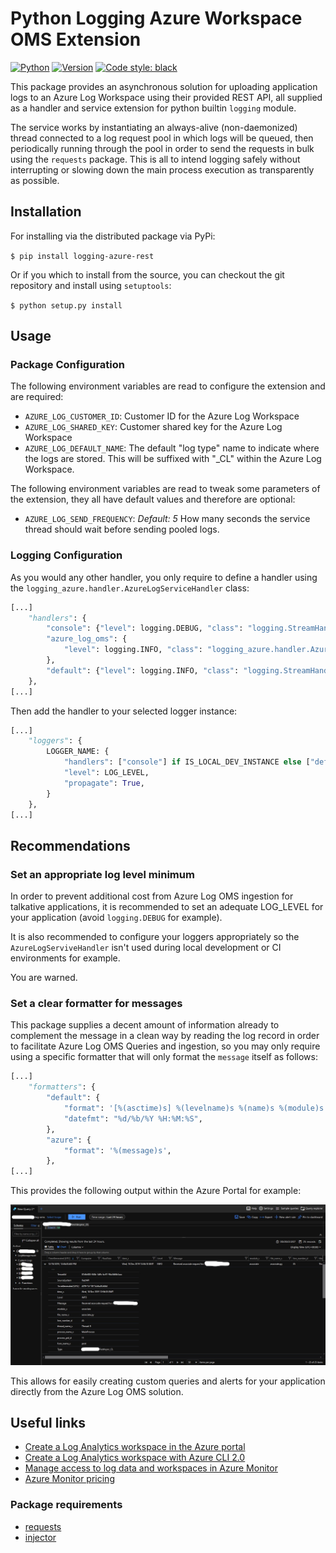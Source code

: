 # Python Logging Azure Workspace OMS Extension

[![Python](https://img.shields.io/pypi/pyversions/logging-azure-rest.svg)](https://pypi.python.org/pypi/logging-azure-rest)
[![Version](http://img.shields.io/pypi/v/logging-azure-rest.svg)](https://pypi.python.org/pypi/logging-azure-rest)
[![Code style: black](https://img.shields.io/badge/code%20style-black-000000.svg)](https://github.com/psf/black)

This package provides an asynchronous solution for uploading application logs to an Azure Log Workspace using their
provided REST API, all supplied as a handler and service extension for python builtin `logging` module.

The service works by instantiating an always-alive (non-daemonized) thread connected to a log request pool in which
logs will be queued, then periodically running through the pool in order to send the requests in bulk
using the `requests` package. This is all to intend logging safely without interrupting or slowing down the main
process execution as transparently as possible.

## Installation

For installing via the distributed package via PyPi:

`$ pip install logging-azure-rest`

Or if you which to install from the source, you can checkout the git repository and install using `setuptools`:

`$ python setup.py install`

## Usage

### Package Configuration

The following environment variables are read to configure the extension and are required:

- `AZURE_LOG_CUSTOMER_ID`: Customer ID for the Azure Log Workspace
- `AZURE_LOG_SHARED_KEY`: Customer shared key for the Azure Log Workspace
- `AZURE_LOG_DEFAULT_NAME`: The default "log type" name to indicate where the logs are stored.
This will be suffixed with "_CL" within the Azure Log Workspace.

The following environment variables are read to tweak some parameters of the extension,
they all have default values and therefore are optional:

- `AZURE_LOG_SEND_FREQUENCY`: *Default: 5* How many seconds the service thread should wait before sending pooled logs.

### Logging Configuration

As you would any other handler, you only require to define a handler using the
`logging_azure.handler.AzureLogServiceHandler` class:

```python
[...]
    "handlers": {
        "console": {"level": logging.DEBUG, "class": "logging.StreamHandler", "formatter": "colorize"},
        "azure_log_oms": {
            "level": logging.INFO, "class": "logging_azure.handler.AzureLogServiceHandler", "formatter": "azure"
        },
        "default": {"level": logging.INFO, "class": "logging.StreamHandler", "formatter": "default"},
    },
[...]
```

Then add the handler to your selected logger instance:

```python
[...]
    "loggers": {
        LOGGER_NAME: {
            "handlers": ["console"] if IS_LOCAL_DEV_INSTANCE else ["default", "azure_log_oms"],
            "level": LOG_LEVEL,
            "propagate": True,
        }
    },
[...]
```

## Recommendations

### Set an appropriate log level minimum

In order to prevent additional cost from Azure Log OMS ingestion for talkative applications, it is recommended to set
an adequate LOG_LEVEL for your application (avoid `logging.DEBUG` for example).

It is also recommended to configure your loggers appropriately so the `AzureLogServiveHandler` isn't used during
local development or CI environments for example.

You are warned.

### Set a clear formatter for messages

This package supplies a decent amount of information already to complement the message in a clean way by reading the
log record in order to facilitate Azure Log OMS Queries and ingestion, so you may only require using a specific
formatter that will only format the `message` itself as follows:

```python
[...]
    "formatters": {
        "default": {
            "format": '[%(asctime)s] %(levelname)s %(name)s %(module)s "%(message)s"',
            "datefmt": "%d/%b/%Y %H:%M:%S",
        },
        "azure": {
            "format": '%(message)s',
        },
[...]
```

This provides the following output within the Azure Portal for example:

![AzureLogOMSExample](resources/log_azure_example.jpg)

This allows for easily creating custom queries and alerts for your application directly from the Azure Log OMS
solution.

## Useful links

- [Create a Log Analytics workspace in the Azure portal](https://docs.microsoft.com/en-us/azure/azure-monitor/learn/quick-create-workspace)
- [Create a Log Analytics workspace with Azure CLI 2.0](https://docs.microsoft.com/en-us/azure/azure-monitor/learn/quick-create-workspace-cli)
- [Manage access to log data and workspaces in Azure Monitor](https://docs.microsoft.com/en-us/azure/azure-monitor/platform/manage-access)
- [Azure Monitor pricing](https://azure.microsoft.com/en-us/pricing/details/monitor/)

### Package requirements

- [requests](https://github.com/psf/requests)
- [injector](https://github.com/alecthomas/injector)

